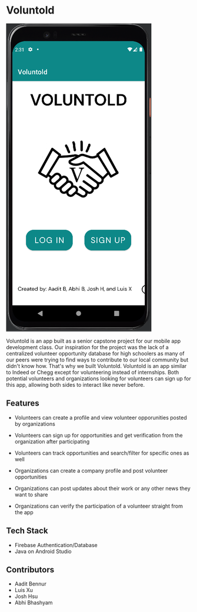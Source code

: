 # Voluntold

![App Screenshot](voluntold.PNG)

Voluntold is an app built as a senior capstone project for our mobile app development class. Our inspiration for the project was the lack of 
a centralized volunteer opportunity database for high schoolers as many of our peers were trying to find ways to contribute to our local
community but didn't know how. That's why we built Voluntold. Voluntold is an app similar to Indeed or Chegg except for volunteering instead
of internships. Both potential volunteers and organizations looking for volunteers can sign up for this app, allowing both sides to interact
like never before.

## Features
- Volunteers can create a profile and view volunteer opporunities posted by organizations
- Volunteers can sign up for opportunities and get verification from the organization after participating
- Volunteers can track opportunities and search/filter for specific ones as well

- Organizations can create a company profile and post volunteer opportunities
- Organizations can post updates about their work or any other news they want to share
- Organizations can verify the participation of a volunteer straight from the app

## Tech Stack
- Firebase Authentication/Database
- Java on Android Studio

## Contributors
- Aadit Bennur
- Luis Xu
- Josh Hsu
- Abhi Bhashyam
